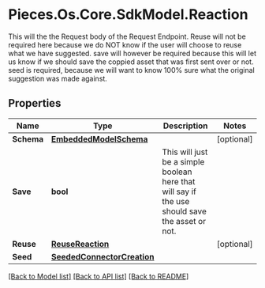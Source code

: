 # Pieces.Os.Core.SdkModel.Reaction
This will the the Request body of the Request Endpoint.  Reuse will not be required here because we do NOT know if the user will choose to reuse what we have suggested.  save will however be required because this will let us know if we should save the coppied asset that was first sent over or not.  seed is required, because we will want to know 100% sure what the original suggestion was made against.

## Properties

Name | Type | Description | Notes
------------ | ------------- | ------------- | -------------
**Schema** | [**EmbeddedModelSchema**](EmbeddedModelSchema.md) |  | [optional] 
**Save** | **bool** | This will just be a simple boolean here that will say if the use should save the asset or not. | 
**Reuse** | [**ReuseReaction**](ReuseReaction.md) |  | [optional] 
**Seed** | [**SeededConnectorCreation**](SeededConnectorCreation.md) |  | 

[[Back to Model list]](../README.md#documentation-for-models) [[Back to API list]](../README.md#documentation-for-api-endpoints) [[Back to README]](../README.md)

